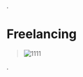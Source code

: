 
.

# Freelancing 



> ![1111](https://user-images.githubusercontent.com/36210723/138724825-8bbf2e91-9c97-4254-9dc0-762df2be1c06.png)

.
